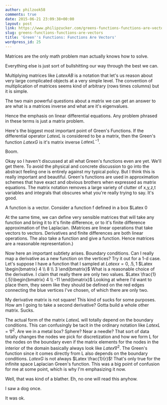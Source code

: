 ```yaml
---
author: philzook58
comments: true
date: 2015-06-21 23:09:38+00:00
layout: post
link: https://www.philipzucker.com/greens-functions-functions-are-vectors/
slug: greens-functions-functions-are-vectors
title: 'Green''s Functions: Functions Are Vectors'
wordpress_id: 25
---
```


Matrices are the only math problem man actually knows how to solve.

Everything else is just sort of bullshitting our way through the best we can.

Multiplying matrices like $Latex AB$ is a notation that let's us reason about very large complicated objects at a very simple level.
The convention of multiplication of matrices seems kind of arbitrary (rows times columns) but it is simple.

The two main powerful questions about a matrix we can get an answer to are what is a matrices inverse and what are it's eigenvalues.

Hence the emphasis on linear differential equations. Any problem phrased in these terms is just a matrix problem.

Here's the biggest most important point of Green's Functions. If the differential operator $Latex L$ is considered to be a matrix, then the Green's function $Latex G$ is it's matrix inverse $Latex L^{-1}$.

Boom.

<!-- more -->



Okay so I haven't discussed at all what Green's functions even are yet. We'll get there. To avoid the physical and concrete discussion to go into the abstract feeling one is entirely against my typical policy. But I think this is really important and beautiful. Green's functions are used in approximation schemes that have exact and obvious brothers when expressed as matrix equations. The matrix notation removes a large variety of clutter of x,y,z,t variables and integrals that obscures what you're really trying to say. It's good.

A function is a vector. Consider a function f defined in a box $Latex 0


At the same time, we can define very sensible matrices that will take any function and bring it to it's finite difference, or to it's finite difference approximation of the Laplacian. (Matrices are linear operations that take vectors to vectors. Derivatives and finite differences are both linear operations. The also take a function and give a function. Hence matrices are a reasonable representation.)

Now here an important subtlety arises. Boundary conditions.
Can I really map a derivative as a new function on the vertices?
Try it out for a 1-d case. Let's suppose I have a function that I sampled at $Latex x= 0, .5, 1$
$Latex \begin{bmatrix} 4 \\ 8 \\ 3 \end{bmatrix}$
What is a reasonable choice of the derivative. I claim that really there are only two values.
$Latex \frac{1}{.5}\begin{bmatrix} 4 \\ -11 \end{bmatrix}$
Looking at where I'd want to place them, they seem like they should be defined on the red edges connecting the blue vertices I've chosen, of which there are only two.


My derivative matrix is not square! This kind of sucks for some purposes. How am I going to take a second derivative? Gotta build a whole other matrix. Sucks.

The actual form of the matrix $Latex L$ will totally depend on the boundary conditions. This can confusingly be tacit in the ordinary notation like $Latex L=\nabla ^2$. Are we in a metal box? Sphere? Near a needle? That sort of data totally changes the nodes we pick for discretization and how we form L for the nodes on the boundary even if the matrix elements for the nodes in the interior of the domain basically always look like $Latex \nabla^2$. 
The Green's function since it comes directly from L also depends on the boundary conditions. $Latex G$ is not always $Latex \frac{1}{r}$! That's only true for the infinite space Laplacian Green's function. This was a big point of confusion for me at some point, which is why I'm emphasizing it now.

Well, that was kind of a blather. Eh, no one will read this anyhow.

I saw a dog once.

It was ok.







